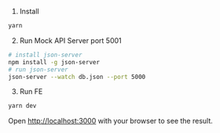 1. Install

```bash
yarn
```

2. Run Mock API Server port 5001

```bash
# install json-server
npm install -g json-server
# run json-server
json-server --watch db.json --port 5000
```

3. Run FE

```bash
yarn dev
```

Open [http://localhost:3000](http://localhost:3000) with your browser to see the result.
